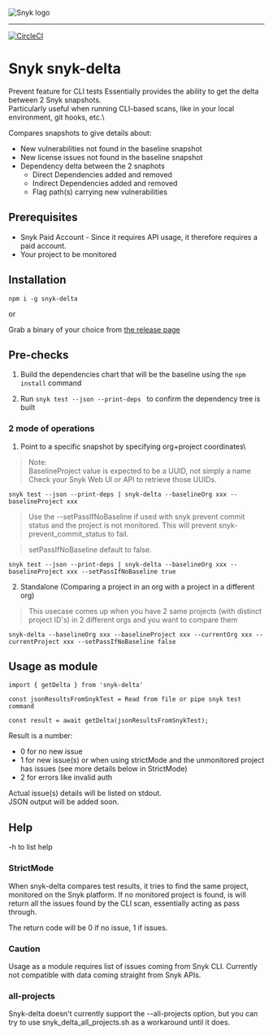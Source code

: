 ![Snyk logo](https://snyk.io/style/asset/logo/snyk-print.svg)

***

<!-- [![Known Vulnerabilities](https://snyk.io/test/github/snyk/snyk-delta/badge.svg)](https://snyk.io/test/github/snyk/snyk-delta) -->
[![CircleCI](https://circleci.com/gh/snyk-tech-services/snyk-delta.svg?style=svg&circle-token=bfb34e49aa301cfa4ef4272541360a475ff95ad4)](https://circleci.com/gh/snyk-tech-services/snyk-delta)

# Snyk snyk-delta
Prevent feature for CLI tests
Essentially provides the ability to get the delta between 2 Snyk snapshots.\
Particularly useful when running CLI-based scans, like in your local environment, git hooks, etc.\

Compares snapshots to give details about:
- New vulnerabilities not found in the baseline snapshot
- New license issues not found in the baseline snapshot
- Dependency delta between the 2 snaphots
    - Direct Dependencies added and removed
    - Indirect Dependencies added and removed
    - Flag path(s) carrying new vulnerabilities

## Prerequisites
- Snyk Paid Account - Since it requires API usage, it therefore requires a paid account.
- Your project to be monitored

## Installation
`npm i -g snyk-delta`

or

 Grab a binary of your choice from [the release page](https://github.com/snyk-tech-services/snyk-delta/releases)

## Pre-checks

1. Build the dependencies chart that will be the baseline using the ```npm install``` command

2. Run ```snyk test --json --print-deps ``` to confirm the dependency tree is built

### 2 mode of operations

1. Point to a specific snapshot by specifying org+project coordinates\
> Note:\
> BaselineProject value is expected to be a UUID, not simply a name\
> Check your Snyk Web UI or API to retrieve those UUIDs.

   ```snyk test --json --print-deps | snyk-delta --baselineOrg xxx --baselineProject xxx```

>Use the --setPassIfNoBaseline if used with snyk prevent commit status and the project is not monitored. This will prevent snyk-prevent_commit_status to fail.

> setPassIfNoBaseline default to false.

```snyk test --json --print-deps | snyk-delta --baselineOrg xxx --baselineProject xxx --setPassIfNoBaseline true```

2. Standalone (Comparing a project in an org with a project in a different org)
> This usecase comes up when you have 2 same projects (with distinct project ID's) in 2 different orgs and you want to compare them 

```snyk-delta --baselineOrg xxx --baselineProject xxx --currentOrg xxx --currentProject xxx --setPassIfNoBaseline false```

## Usage as module

```
import { getDelta } from 'snyk-delta'

const jsonResultsFromSnykTest = Read from file or pipe snyk test command

const result = await getDelta(jsonResultsFromSnykTest);
```
Result is a number:
- 0 for no new issue
- 1 for new issue(s) or when using strictMode and the unmonitored project has issues (see more details below in StrictMode)
- 2 for errors like invalid auth

Actual issue(s) details will be listed on stdout.\
JSON output will be added soon.

## Help
-h to list help

### StrictMode
When snyk-delta compares test results, it tries to find the same project, monitored on the Snyk platform.
If no monitored project is found, is will return all the issues found by the CLI scan, essentially acting as pass through.

The return code will be 0 if no issue, 1 if issues.

### Caution
Usage as a module requires list of issues coming from Snyk CLI.
Currently not compatible with data coming straight from Snyk APIs.

### all-projects
Snyk-delta doesn't currently support the --all-projects option, but you can try to use snyk_delta_all_projects.sh as a workaround until it does.

